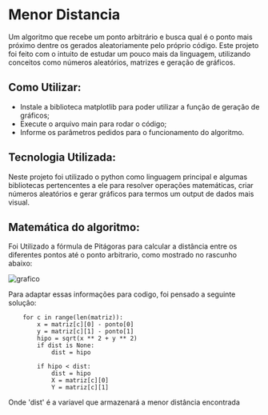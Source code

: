 # Menor Distancia

Um algoritmo que recebe um ponto arbitrário e busca qual é o ponto
mais próximo dentre os gerados aleatoriamente pelo próprio código.
Este projeto foi feito com o intuito de estudar um pouco mais da linguagem,
utilizando conceitos como números aleatórios, matrizes e geração de gráficos.

## Como Utilizar:

- Instale a biblioteca matplotlib para poder utilizar a função de
geração de gráficos;
- Execute o arquivo main para rodar o código;
- Informe os parâmetros pedidos para o funcionamento do algoritmo.

## Tecnologia Utilizada:
Neste projeto foi utilizado o python como linguagem principal e algumas bibliotecas
pertencentes a ele para resolver operações matemáticas, criar números
aleatórios e gerar gráficos para termos um output de dados mais visual.

## Matemática do algoritmo:

Foi Utilizado a fórmula de Pitágoras para calcular a distância entre os diferentes pontos até o ponto arbitrario, como mostrado no
rascunho abaixo:

![grafico](https://user-images.githubusercontent.com/42703913/156940845-67fddbfd-0ffd-47eb-9137-d01acd2a9eac.jpg)

Para adaptar essas informações para codigo, foi pensado a seguinte solução:
```
    for c in range(len(matriz)):
        x = matriz[c][0] - ponto[0]
        y = matriz[c][1] - ponto[1]
        hipo = sqrt(x ** 2 + y ** 2)
        if dist is None:
            dist = hipo

        if hipo < dist:
            dist = hipo
            X = matriz[c][0]
            Y = matriz[c][1]
```

Onde 'dist' é a variavel que armazenará a menor distância encontrada

